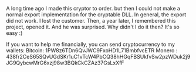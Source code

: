 A long time ago I made this cryptor to order.  but then I could not make a normal export implementation for the cryptable DLL.  In general, the export did not work.  I lost the customer.  Then, a year later, I remembered this project, opened it.  And he was surprised.  Why didn't I do it then?  It's so easy :)

If you want to help me financially, you can send cryptocurrency to my wallets:
Bitcoin: 1PW8z6TDn6QvJWC9FxoHD1L71BmbfvcETR
Monero : 438fr2CeS65SQvUGdSKr1uC1vTcW4PbCQ38hHGqFBSUkfvSw2pzWDuk2j9JG9QybcwMrG6xzj98w3BQkCkCZAz37GsLxXfF
